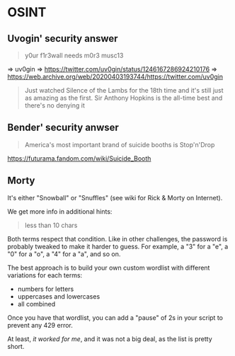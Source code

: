 # OSINT

## Uvogin' security answer

> y0ur f1r3wall needs m0r3 musc13

=> uv0gin
=> https://twitter.com/uv0gin/status/1246167286924210176
=> https://web.archive.org/web/20200403193744/https://twitter.com/uv0gin

> Just watched Silence of the Lambs for the 18th time and it's still just as amazing as the first.
Sir Anthony Hopkins is the all-time best and there's no denying it

## Bender' security anwser

> America's most important brand of suicide booths is Stop'n'Drop

https://futurama.fandom.com/wiki/Suicide_Booth

## Morty

It's either "Snowball" or "Snuffles" (see wiki for Rick & Morty on Internet).

We get more info in additional hints:

> less than 10 chars

Both terms respect that condition. Like in other challenges, the password is probably tweaked to make it harder to guess. For example, a "3" for a "e", a "0" for a "o", a "4" for a "a", and so on.

The best approach is to build your own custom wordlist with different variations for each terms:

* numbers for letters
* uppercases and lowercases
* all combined

Once you have that wordlist, you can add a "pause" of 2s in your script to prevent any 429 error.

At least, _it worked for me_, and it was not a big deal, as the list is pretty short.
